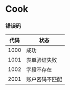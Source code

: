 # Cook
### 错误码

| 代码 | 状态 |
| -- | -- |
| 1000 | 成功 |
| 1001 | 表单验证失败 |
| 1002 | 字段不存在 |
| 2001 | 账户密码不匹配 |
